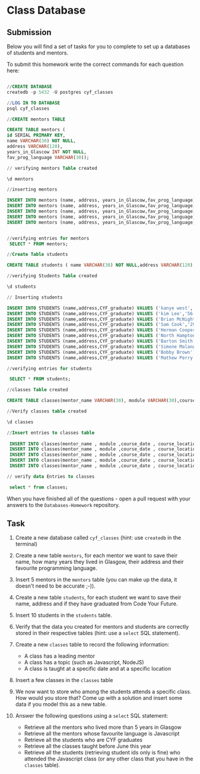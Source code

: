 # Class Database

## Submission

Below you will find a set of tasks for you to complete to set up a databases of students and mentors.

To submit this homework write the correct commands for each question here:

```sql

//CREATE DATABASE 
createdb -p 5432 -U postgres cyf_classes

//LOG IN TO DATABASE
psql cyf_classes

//CREATE mentors TABLE

CREATE TABLE mentors ( 
id SERIAL PRIMARY KEY,
name VARCHAR(30) NOT NULL,
address VARCHAR(120),
years_in_Glascow INT NOT NULL,
fav_prog_language VARCHAR(30));

// verifying mentors Table created

\d mentors

//inserting mentors

INSERT INTO mentors (name, address, years_in_Glascow,fav_prog_language) VALUES ('James Brown', '125 Barker St, MK112AA',6,'Python');
INSERT INTO mentors (name, address, years_in_Glascow,fav_prog_language) VALUES ('Billi Jean', '5 George St,B12UF',11,'Javascript');
INSERT INTO mentors (name, address, years_in_Glascow,fav_prog_language) VALUES ('Sara Major', '13 Prince Rd,DL62GH',2,'Java');
INSERT INTO mentors (name, address, years_in_Glascow,fav_prog_language) VALUES ('Mark Twain', '133 Elzabeth Rd,GL11BD',23,'C++');
INSERT INTO mentors (name, address, years_in_Glascow,fav_prog_language) VALUES ('Mel Gibson', '12 Gibson St,GL23FK',13,'HTML');


//verifying entries for mentors
 SELECT * FROM mentors;

//Create Table students

CREATE TABLE students ( name VARCHAR(30) NOT NULL,address VARCHAR(120),CYF_graduate VARCHAR(30));

//verifying Students Table created

\d students

// Inserting students

INSERT INTO STUDENTS (name,address,CYF_graduate) VALUES ('kanye west','56 Rood End Rood, B665FG ','Yes');
INSERT INTO STUDENTS (name,address,CYF_graduate) VALUES ('kim Lee','56 Moat Road, B562Gl ','Yes');
INSERT INTO STUDENTS (name,address,CYF_graduate) VALUES ('Brian McNight','20 Cross Street, WS110BZ ','No');
INSERT INTO STUDENTS (name,address,CYF_graduate) VALUES ('Sam Cook','29 Briage Street, WS110DQ ','yes');
INSERT INTO STUDENTS (name,address,CYF_graduate) VALUES ('Herman Cooper','97 Loxley Road, CV359JY ','yes');
INSERT INTO STUDENTS (name,address,CYF_graduate) VALUES ('North Hampton','1 Crispin Street, NN12JH','No'); 
INSERT INTO STUDENTS (name,address,CYF_graduate) VALUES ('Barton Smith','87 Finchfiels Road, WV39LQ','Yes');
INSERT INTO STUDENTS (name,address,CYF_graduate) VALUES ('Simone Malanga','56 Ashworth Road, WS115DS','Yes'); 
INSERT INTO STUDENTS (name,address,CYF_graduate) VALUES ('Bobby Brown','51 Overdale Road, TF34BX','No'); 
INSERT INTO STUDENTS (name,address,CYF_graduate) VALUES ('Mathew Perry','10 Mathew Street, L34AA','Yes');

//verifying entries for students

 SELECT * FROM students;

//classes Table created 

CREATE TABLE classes(mentor_name VARCHAR(30), module VARCHAR(30),course_date DATE NOT NULL, course_location VARCHAR(30)); 

//Verify classes table created

\d classes

//Insert entries to classes table
 
 INSERT INTO classes(mentor_name , module ,course_date , course_location ) VALUES ('Rody Kirwan','React', '2019-10-01','West Midland');
 INSERT INTO classes(mentor_name , module ,course_date , course_location ) VALUES ('Jason Sancho','Javascript', '2019-11-05','West Midland');
 INSERT INTO classes(mentor_name , module ,course_date , course_location ) VALUES ('Andrew Jackson','Node', '2019-07-02','London');  
 INSERT INTO classes(mentor_name , module ,course_date , course_location ) VALUES ('Stella Markov','HTML', '2019-02-07','Manchester');
 INSERT INTO classes(mentor_name , module ,course_date , course_location ) VALUES ('Sandeep Singh','CSS', '2019-03-09','Glascow');

// verify data Entries to classes

 select * from classes;


```

When you have finished all of the questions - open a pull request with your answers to the `Databases-Homework` repository.

## Task

1. Create a new database called `cyf_classes` (hint: use `createdb` in the terminal)
2. Create a new table `mentors`, for each mentor we want to save their name, how many years they lived in Glasgow, their address and their favourite programming language.
3. Insert 5 mentors in the `mentors` table (you can make up the data, it doesn't need to be accurate ;-)).
4. Create a new table `students`, for each student we want to save their name, address and if they have graduated from Code Your Future.
5. Insert 10 students in the `students` table.
6. Verify that the data you created for mentors and students are correctly stored in their respective tables (hint: use a `select` SQL statement).
7. Create a new `classes` table to record the following information:

   - A class has a leading mentor
   - A class has a topic (such as Javascript, NodeJS)
   - A class is taught at a specific date and at a specific location

8. Insert a few classes in the `classes` table
9. We now want to store who among the students attends a specific class. How would you store that? Come up with a solution and insert some data if you model this as a new table.
10. Answer the following questions using a `select` SQL statement:
    - Retrieve all the mentors who lived more than 5 years in Glasgow
    - Retrieve all the mentors whose favourite language is Javascript
    - Retrieve all the students who are CYF graduates
    - Retrieve all the classes taught before June this year
    - Retrieve all the students (retrieving student ids only is fine) who attended the Javascript class (or any other class that you have in the `classes` table).
